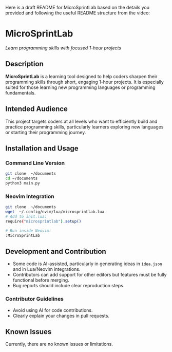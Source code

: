 Here is a draft README for MicroSprintLab based on the details you provided and following the useful README structure from the video:

# MicroSprintLab  
*Learn programming skills with focused 1-hour projects*

## Description  
**MicroSprintLab** is a learning tool designed to help coders sharpen their programming skills through short, engaging 1-hour projects. It is especially suited for those learning new programming languages or programming fundamentals.

## Intended Audience  
This project targets coders at all levels who want to efficiently build and practice programming skills, particularly learners exploring new languages or starting their programming journey.

## Installation and Usage  

### Command Line Version  
```bash
git clone  ~/documents
cd ~/documents
python3 main.py
```

### Neovim Integration  
```bash
git clone  ~/documents
wget  ~/.config/nvim/lua/microsprintlab.lua
# Add to init.lua:
require("microsprintlab").setup()

# Run inside Neovim:
:MicroSprintLab
```

## Development and Contribution  

- Some code is AI-assisted, particularly in generating ideas in `idea.json` and in Lua/Neovim integrations.  
- Contributors can add support for other editors but features must be fully functional before merging.  
- Bug reports should include clear reproduction steps.  

### Contributor Guidelines  
- Avoid using AI for code contributions.  
- Clearly explain your changes in pull requests.

## Known Issues  
Currently, there are no known issues or limitations.
